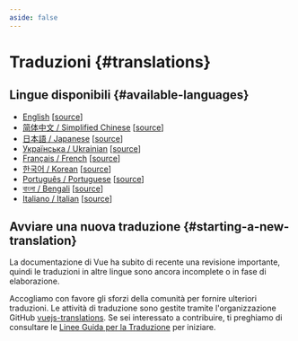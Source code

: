 ```yaml
---
aside: false
---
```


# Traduzioni {#translations}

## Lingue disponibili {#available-languages}

- [English](https://vuejs.org/) [[source](https://github.com/vuejs/docs)]
- [简体中文 / Simplified Chinese](https://cn.vuejs.org/) [[source](https://github.com/vuejs-translations/docs-zh-cn)]
- [日本語 / Japanese](https://ja.vuejs.org/) [[source](https://github.com/vuejs-translations/docs-ja)]
- [Українська / Ukrainian](https://ua.vuejs.org) [[source](https://github.com/vuejs-translations/docs-ua)]
- [Français / French](https://fr.vuejs.org) [[source](https://github.com/vuejs-translations/docs-fr)]
- [한국어 / Korean](https://ko.vuejs.org) [[source](https://github.com/vuejs-translations/docs-ko)]
- [Português / Portuguese](https://pt.vuejs.org) [[source](https://github.com/vuejs-translations/docs-pt)]
- [বাংলা / Bengali](https://bn.vuejs.org) [[source](https://github.com/vuejs-translations/docs-bn)]
- [Italiano / Italian](https://it.vuejs.org) [[source](https://github.com/vuejs-translations/docs-it)]

<!-- ## Work in Progress Languages {#work-in-progress-languages} -->

## Avviare una nuova traduzione {#starting-a-new-translation}

La documentazione di Vue ha subito di recente una revisione importante, quindi le traduzioni in altre lingue sono ancora incomplete o in fase di elaborazione.

Accogliamo con favore gli sforzi della comunità per fornire ulteriori traduzioni. Le attività di traduzione sono gestite tramite l'organizzazione GitHub [vuejs-translations](https://github.com/vuejs-translations/). Se sei interessato a contribuire, ti preghiamo di consultare le [Linee Guida per la Traduzione](https://github.com/vuejs-translations/guidelines/blob/main/README.md) per iniziare.
